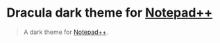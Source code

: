 # Dracula dark theme for [Notepad++](https://notepad-plus-plus.org/)

> A dark theme for [Notepad++](https://notepad-plus-plus.org/).
